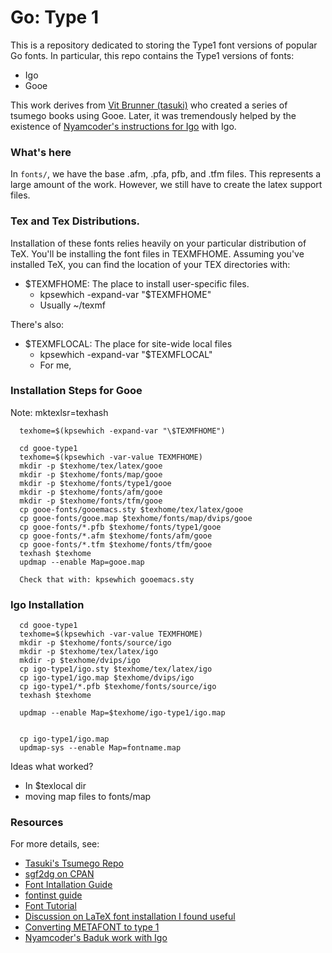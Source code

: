 # Go: Type 1

This is a repository dedicated to storing the Type1 font versions of popular Go
fonts. In particular, this repo contains the Type1 versions of fonts:

  - Igo
  - Gooe

This work derives from [Vit Brunner (tasuki)](https://github.com/tasuk)
who created a series of tsumego books using Gooe. Later, it was tremendously
helped by the existence of [Nyamcoder's
instructions for Igo](https://github.com/nyamcoder/tex-src/blob/master/baduk/baduk.tex)
with Igo.

### What's here

In `fonts/`, we have the base .afm, .pfa, pfb, and .tfm files.  This represents
a large amount of the work. However, we still have to create the latex support
files.

### Tex and Tex Distributions.

Installation of these fonts relies heavily on your particular distribution of TeX.
You'll be installing the font files in TEXMFHOME.  Assuming you've installed
TeX, you can find the location of your TEX directories with:

  - $TEXMFHOME: The place to install user-specific files.
    - kpsewhich -expand-var "\$TEXMFHOME"
    - Usually ~/texmf

There's also:

  - $TEXMFLOCAL: The place for site-wide local files
    - kpsewhich -expand-var "\$TEXMFLOCAL"
    - For me, 

### Installation Steps for Gooe
Note: mktexlsr=texhash

      texhome=$(kpsewhich -expand-var "\$TEXMFHOME")

      cd gooe-type1
      texhome=$(kpsewhich -var-value TEXMFHOME)
      mkdir -p $texhome/tex/latex/gooe
      mkdir -p $texhome/fonts/map/gooe
      mkdir -p $texhome/fonts/type1/gooe
      mkdir -p $texhome/fonts/afm/gooe
      mkdir -p $texhome/fonts/tfm/gooe
      cp gooe-fonts/gooemacs.sty $texhome/tex/latex/gooe
      cp gooe-fonts/gooe.map $texhome/fonts/map/dvips/gooe
      cp gooe-fonts/*.pfb $texhome/fonts/type1/gooe
      cp gooe-fonts/*.afm $texhome/fonts/afm/gooe
      cp gooe-fonts/*.tfm $texhome/fonts/tfm/gooe
      texhash $texhome
      updmap --enable Map=gooe.map

      Check that with: kpsewhich gooemacs.sty
### Igo Installation

      cd gooe-type1
      texhome=$(kpsewhich -var-value TEXMFHOME)
      mkdir -p $texhome/fonts/source/igo
      mkdir -p $texhome/tex/latex/igo
      mkdir -p $texhome/dvips/igo
      cp igo-type1/igo.sty $texhome/tex/latex/igo
      cp igo-type1/igo.map $texhome/dvips/igo
      cp igo-type1/*.pfb $texhome/fonts/source/igo
      texhash $texhome

      updmap --enable Map=$texhome/igo-type1/igo.map


      cp igo-type1/igo.map
      updmap-sys --enable Map=fontname.map

Ideas what worked?
- In $texlocal dir
- moving map files to fonts/map

### Resources

For more details, see:

  - [Tasuki's Tsumego Repo](https://github.com/tasuk/tsumego)
  - [sgf2dg on CPAN](http://search.cpan.org/~reid/Games-Go-Sgf2Dg-4.211/sgf2dg)
  - [Font Intallation Guide](
    http://www.ctan.org/tex-archive/info/Type1fonts/fontinstallationguide/)
  - [fontinst guide](
    http://www.ctan.org/tex-archive/fonts/utilities/fontinst/doc/manual/)
  - [Font Tutorial](
    http://www.tug.org/mactex/fonts/fonttutorial-current.html)
  - [Discussion on LaTeX font installation I found useful](
    http://macosx-tex.576846.n2.nabble.com/font-install-July-6-td611560.html)
  - [Converting METAFONT to type 1](
    http://www.ntg.nl/eurotex/szabo.pdf)
  - [Nyamcoder's Baduk work with Igo](https://github.com/nyamcoder/tex-src/blob/master/baduk/baduk.tex)

